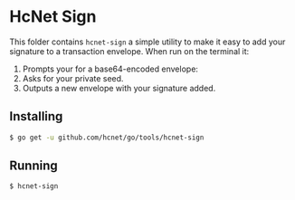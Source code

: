 # HcNet Sign

This folder contains `hcnet-sign` a simple utility to make it easy to add your signature to a transaction envelope.  When run on the terminal it:

1.  Prompts your for a base64-encoded envelope:
2.  Asks for your private seed.
3.  Outputs a new envelope with your signature added.

## Installing

```bash
$ go get -u github.com/hcnet/go/tools/hcnet-sign
```

## Running

```bash
$ hcnet-sign
```
